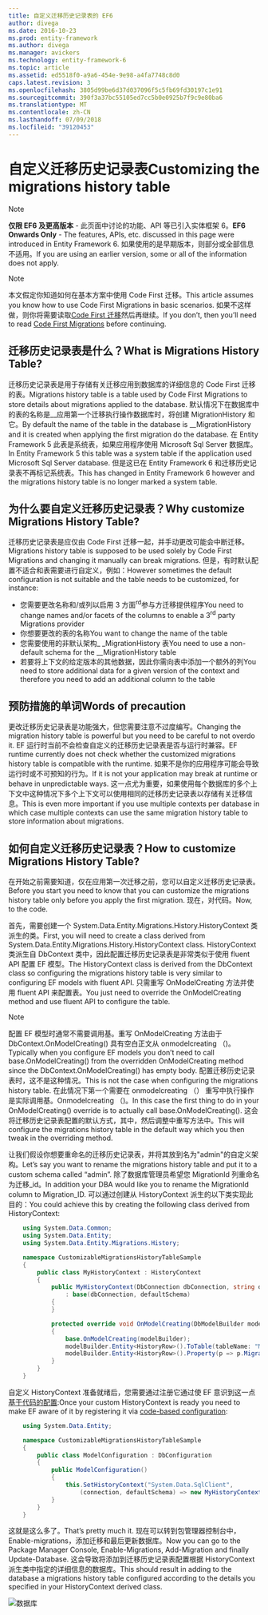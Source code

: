 ```yaml
---
title: 自定义迁移历史记录表的 EF6
author: divega
ms.date: 2016-10-23
ms.prod: entity-framework
ms.author: divega
ms.manager: avickers
ms.technology: entity-framework-6
ms.topic: article
ms.assetid: ed5518f0-a9a6-454e-9e98-a4fa7748c8d0
caps.latest.revision: 3
ms.openlocfilehash: 3805d99be6d37d037096f5c5fb69fd30197c1e91
ms.sourcegitcommit: 390f3a37bc55105ed7cc5b0e0925b7f9c9e80ba6
ms.translationtype: MT
ms.contentlocale: zh-CN
ms.lasthandoff: 07/09/2018
ms.locfileid: "39120453"
---
```

# <a name="customizing-the-migrations-history-table"></a><span data-ttu-id="baef9-102">自定义迁移历史记录表</span><span class="sxs-lookup"><span data-stu-id="baef9-102">Customizing the migrations history table</span></span>
> [!NOTE]
> <span data-ttu-id="baef9-103">**仅限 EF6 及更高版本** - 此页面中讨论的功能、API 等已引入实体框架 6。</span><span class="sxs-lookup"><span data-stu-id="baef9-103">**EF6 Onwards Only** - The features, APIs, etc. discussed in this page were introduced in Entity Framework 6.</span></span> <span data-ttu-id="baef9-104">如果使用的是早期版本，则部分或全部信息不适用。</span><span class="sxs-lookup"><span data-stu-id="baef9-104">If you are using an earlier version, some or all of the information does not apply.</span></span>

> [!NOTE]
> <span data-ttu-id="baef9-105">本文假定你知道如何在基本方案中使用 Code First 迁移。</span><span class="sxs-lookup"><span data-stu-id="baef9-105">This article assumes you know how to use Code First Migrations in basic scenarios.</span></span> <span data-ttu-id="baef9-106">如果不这样做，则你将需要读取[Code First 迁移](~/ef6/modeling/code-first/migrations/index.md)然后再继续。</span><span class="sxs-lookup"><span data-stu-id="baef9-106">If you don’t, then you’ll need to read [Code First Migrations](~/ef6/modeling/code-first/migrations/index.md) before continuing.</span></span>

## <a name="what-is-migrations-history-table"></a><span data-ttu-id="baef9-107">迁移历史记录表是什么？</span><span class="sxs-lookup"><span data-stu-id="baef9-107">What is Migrations History Table?</span></span>

<span data-ttu-id="baef9-108">迁移历史记录表是用于存储有关迁移应用到数据库的详细信息的 Code First 迁移的表。</span><span class="sxs-lookup"><span data-stu-id="baef9-108">Migrations history table is a table used by Code First Migrations to store details about migrations applied to the database.</span></span> <span data-ttu-id="baef9-109">默认情况下在数据库中的表的名称是\_\_应用第一个迁移执行操作数据库时，将创建 MigrationHistory 和它。</span><span class="sxs-lookup"><span data-stu-id="baef9-109">By default the name of the table in the database is \_\_MigrationHistory and it is created when applying the first migration do the database.</span></span> <span data-ttu-id="baef9-110">在 Entity Framework 5 此表是系统表，如果应用程序使用 Microsoft Sql Server 数据库。</span><span class="sxs-lookup"><span data-stu-id="baef9-110">In Entity Framework 5 this table was a system table if the application used Microsoft Sql Server database.</span></span> <span data-ttu-id="baef9-111">但是这已在 Entity Framework 6 和迁移历史记录表不再标记系统表。</span><span class="sxs-lookup"><span data-stu-id="baef9-111">This has changed in Entity Framework 6 however and the migrations history table is no longer marked a system table.</span></span>

## <a name="why-customize-migrations-history-table"></a><span data-ttu-id="baef9-112">为什么要自定义迁移历史记录表？</span><span class="sxs-lookup"><span data-stu-id="baef9-112">Why customize Migrations History Table?</span></span>

<span data-ttu-id="baef9-113">迁移历史记录表是应仅由 Code First 迁移一起，并手动更改可能会中断迁移。</span><span class="sxs-lookup"><span data-stu-id="baef9-113">Migrations history table is supposed to be used solely by Code First Migrations and changing it manually can break migrations.</span></span> <span data-ttu-id="baef9-114">但是，有时默认配置不适合和表需要进行自定义，例如：</span><span class="sxs-lookup"><span data-stu-id="baef9-114">However sometimes the default configuration is not suitable and the table needs to be customized, for instance:</span></span>

-   <span data-ttu-id="baef9-115">您需要更改名称和/或列以启用 3 方面<sup>rd</sup>参与方迁移提供程序</span><span class="sxs-lookup"><span data-stu-id="baef9-115">You need to change names and/or facets of the columns to enable a 3<sup>rd</sup> party Migrations provider</span></span>
-   <span data-ttu-id="baef9-116">你想要更改的表的名称</span><span class="sxs-lookup"><span data-stu-id="baef9-116">You want to change the name of the table</span></span>
-   <span data-ttu-id="baef9-117">您需要使用的非默认架构\_ \_MigrationHistory 表</span><span class="sxs-lookup"><span data-stu-id="baef9-117">You need to use a non-default schema for the \_\_MigrationHistory table</span></span>
-   <span data-ttu-id="baef9-118">若要将上下文的给定版本的其他数据，因此你需向表中添加一个额外的列</span><span class="sxs-lookup"><span data-stu-id="baef9-118">You need to store additional data for a given version of the context and therefore you need to add an additional column to the table</span></span>

## <a name="words-of-precaution"></a><span data-ttu-id="baef9-119">预防措施的单词</span><span class="sxs-lookup"><span data-stu-id="baef9-119">Words of precaution</span></span>

<span data-ttu-id="baef9-120">更改迁移历史记录表是功能强大，但您需要注意不过度编写。</span><span class="sxs-lookup"><span data-stu-id="baef9-120">Changing the migration history table is powerful but you need to be careful to not overdo it.</span></span> <span data-ttu-id="baef9-121">EF 运行时当前不会检查自定义的迁移历史记录表是否与运行时兼容。</span><span class="sxs-lookup"><span data-stu-id="baef9-121">EF runtime currently does not check whether the customized migrations history table is compatible with the runtime.</span></span> <span data-ttu-id="baef9-122">如果不是你的应用程序可能会导致运行时或不可预知的行为。</span><span class="sxs-lookup"><span data-stu-id="baef9-122">If it is not your application may break at runtime or behave in unpredictable ways.</span></span> <span data-ttu-id="baef9-123">这一点尤为重要，如果使用每个数据库的多个上下文中这种情况下多个上下文可以使用相同的迁移历史记录表以存储有关迁移信息。</span><span class="sxs-lookup"><span data-stu-id="baef9-123">This is even more important if you use multiple contexts per database in which case multiple contexts can use the same migration history table to store information about migrations.</span></span>

## <a name="how-to-customize-migrations-history-table"></a><span data-ttu-id="baef9-124">如何自定义迁移历史记录表？</span><span class="sxs-lookup"><span data-stu-id="baef9-124">How to customize Migrations History Table?</span></span>

<span data-ttu-id="baef9-125">在开始之前需要知道，仅在应用第一次迁移之前，您可以自定义迁移历史记录表。</span><span class="sxs-lookup"><span data-stu-id="baef9-125">Before you start you need to know that you can customize the migrations history table only before you apply the first migration.</span></span> <span data-ttu-id="baef9-126">现在，对代码。</span><span class="sxs-lookup"><span data-stu-id="baef9-126">Now, to the code.</span></span>

<span data-ttu-id="baef9-127">首先，需要创建一个 System.Data.Entity.Migrations.History.HistoryContext 类派生的类。</span><span class="sxs-lookup"><span data-stu-id="baef9-127">First, you will need to create a class derived from System.Data.Entity.Migrations.History.HistoryContext class.</span></span> <span data-ttu-id="baef9-128">HistoryContext 类派生自 DbContext 类中，因此配置迁移历史记录表是非常类似于使用 fluent API 配置 EF 模型。</span><span class="sxs-lookup"><span data-stu-id="baef9-128">The HistoryContext class is derived from the DbContext class so configuring the migrations history table is very similar to configuring EF models with fluent API.</span></span> <span data-ttu-id="baef9-129">只需重写 OnModelCreating 方法并使用 fluent API 来配置表。</span><span class="sxs-lookup"><span data-stu-id="baef9-129">You just need to override the OnModelCreating method and use fluent API to configure the table.</span></span>

>[!NOTE]
> <span data-ttu-id="baef9-130">配置 EF 模型时通常不需要调用基。重写 OnModelCreating 方法由于 DbContext.OnModelCreating() 具有空白正文从 onmodelcreating （)。</span><span class="sxs-lookup"><span data-stu-id="baef9-130">Typically when you configure EF models you don’t need to call base.OnModelCreating() from the overridden OnModelCreating method since the DbContext.OnModelCreating() has empty body.</span></span> <span data-ttu-id="baef9-131">配置迁移历史记录表时，这不是这种情况。</span><span class="sxs-lookup"><span data-stu-id="baef9-131">This is not the case when configuring the migrations history table.</span></span> <span data-ttu-id="baef9-132">在此情况下第一个需要在 onmodelcreating （） 重写中执行操作是实际调用基。Onmodelcreating （)。</span><span class="sxs-lookup"><span data-stu-id="baef9-132">In this case the first thing to do in your OnModelCreating() override is to actually call base.OnModelCreating().</span></span> <span data-ttu-id="baef9-133">这会将迁移历史记录表配置的默认方式，其中，然后调整中重写方法中。</span><span class="sxs-lookup"><span data-stu-id="baef9-133">This will configure the migrations history table in the default way which you then tweak in the overriding method.</span></span>

<span data-ttu-id="baef9-134">让我们假设你想要重命名的迁移历史记录表，并将其放到名为"admin"的自定义架构。</span><span class="sxs-lookup"><span data-stu-id="baef9-134">Let’s say you want to rename the migrations history table and put it to a custom schema called “admin”.</span></span> <span data-ttu-id="baef9-135">除了数据库管理员希望您 MigrationId 列重命名为迁移\_id。</span><span class="sxs-lookup"><span data-stu-id="baef9-135">In addition your DBA would like you to rename the MigrationId column to Migration\_ID.</span></span>  <span data-ttu-id="baef9-136">可以通过创建从 HistoryContext 派生的以下类实现此目的：</span><span class="sxs-lookup"><span data-stu-id="baef9-136">You could achieve this by creating the following class derived from HistoryContext:</span></span>

``` csharp
    using System.Data.Common;
    using System.Data.Entity;
    using System.Data.Entity.Migrations.History;

    namespace CustomizableMigrationsHistoryTableSample
    {
        public class MyHistoryContext : HistoryContext
        {
            public MyHistoryContext(DbConnection dbConnection, string defaultSchema)
                : base(dbConnection, defaultSchema)
            {
            }

            protected override void OnModelCreating(DbModelBuilder modelBuilder)
            {
                base.OnModelCreating(modelBuilder);
                modelBuilder.Entity<HistoryRow>().ToTable(tableName: "MigrationHistory", schemaName: "admin");
                modelBuilder.Entity<HistoryRow>().Property(p => p.MigrationId).HasColumnName("Migration_ID");
            }
        }
    }
```

<span data-ttu-id="baef9-137">自定义 HistoryContext 准备就绪后，您需要通过注册它通过使 EF 意识到这一点[基于代码的配置](http://msdn.com/data/jj680699):</span><span class="sxs-lookup"><span data-stu-id="baef9-137">Once your custom HistoryContext is ready you need to make EF aware of it by registering it via [code-based configuration](http://msdn.com/data/jj680699):</span></span>

``` csharp
    using System.Data.Entity;

    namespace CustomizableMigrationsHistoryTableSample
    {
        public class ModelConfiguration : DbConfiguration
        {
            public ModelConfiguration()
            {
                this.SetHistoryContext("System.Data.SqlClient",
                    (connection, defaultSchema) => new MyHistoryContext(connection, defaultSchema));
            }
        }
    }
```

<span data-ttu-id="baef9-138">这就是这么多了。</span><span class="sxs-lookup"><span data-stu-id="baef9-138">That’s pretty much it.</span></span> <span data-ttu-id="baef9-139">现在可以转到包管理器控制台中，Enable-migrations，添加迁移和最后更新数据库。</span><span class="sxs-lookup"><span data-stu-id="baef9-139">Now you can go to the Package Manager Console, Enable-Migrations, Add-Migration and finally Update-Database.</span></span> <span data-ttu-id="baef9-140">这会导致将添加到迁移历史记录表配置根据 HistoryContext 派生类中指定的详细信息的数据库。</span><span class="sxs-lookup"><span data-stu-id="baef9-140">This should result in adding to the database a migrations history table configured according to the details you specified in your HistoryContext derived class.</span></span>

![数据库](~/ef6/media/database.png)
